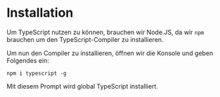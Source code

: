 # Installation

Um TypeScript nutzen zu können, brauchen wir Node.JS, da wir `npm` brauchen um den TypeScript-Compiler zu installieren.

Um nun den Compiler zu installieren, öffnen wir die Konsole und geben Folgendes ein:

```Console
npm i typescript -g
```

Mit diesem Prompt wird global TypeScript installiert.
